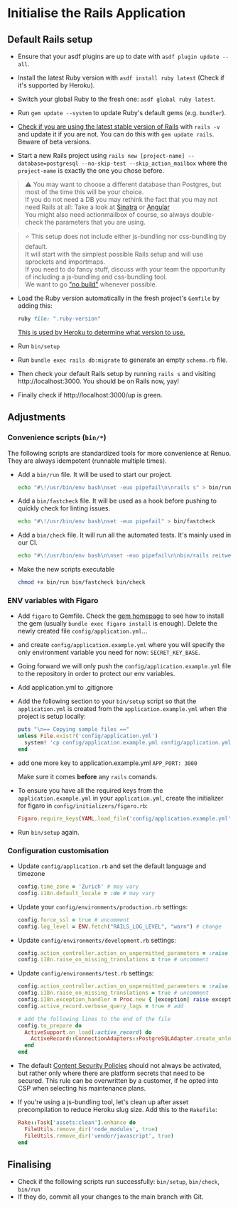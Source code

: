 # Initialise the Rails Application

## Default Rails setup

* Ensure that your asdf plugins are up to date with `asdf plugin update --all`.

* Install the latest Ruby version with `asdf install ruby latest` (Check if it's supported by Heroku).

* Switch your global Ruby to the fresh one: `asdf global ruby latest`.

* Run `gem update --system` to update Ruby's default gems (e.g. `bundler`).

* [Check if you are using the latest stable version of Rails](http://rubyonrails.org/) with `rails -v` and update it if you are not.
You can do this with `gem update rails`. Beware of beta versions.

* Start a new Rails project using `rails new [project-name] --database=postgresql --no-skip-test --skip_action_mailbox` where the `project-name` is exactly the one you chose before.

> ⚠️ You may want to choose a different database than Postgres, but most of the time this will be your choice.\
> If you do not need a DB you may rethink the fact that you may not need Rails at all: Take a look at [Sinatra](http://www.sinatrarb.com/) or [Angular](https://angular.io/)\
> You might also need actionmailbox of course, so always double-check the parameters that you are using.

> ⭐️ This setup does not include either js-bundling nor css-bundling by default.\
> It will start with the simplest possible Rails setup and will use sprockets and importmaps.\
> If you need to do fancy stuff, discuss with your team the opportunity of including a js-bundling and css-bundling tool.\
> We want to go ["no build"](https://www.youtube.com/watch?v=iqXjGiQ_D-A) whenever possible.

* Load the Ruby version automatically in the fresh project's `Gemfile` by adding this:

  ```rb
  ruby file: ".ruby-version"
  ```

  [This is used by Heroku to determine what version to use.](https://devcenter.heroku.com/articles/ruby-versions)

* Run `bin/setup`

* Run `bundle exec rails db:migrate` to generate an empty `schema.rb` file.

* Then check your default Rails setup by running `rails s` and visiting http://localhost:3000.
  You should be on Rails now, yay!
* Finally check if http://localhost:3000/up is green.

## Adjustments

### Convenience scripts (`bin/*`)

The following scripts are standardized tools for more convenience at Renuo.
They are always idempotent (runnable multiple times).

* Add a `bin/run` file. It will be used to start our project.

  ```sh
  echo "#\!/usr/bin/env bash\nset -euo pipefail\n\nrails s" > bin/run
  ```

* Add a `bin/fastcheck` file. It will be used as a hook before pushing to quickly check for linting issues.

  ```sh
  echo "#\!/usr/bin/env bash\nset -euo pipefail" > bin/fastcheck
  ```

* Add a `bin/check` file. It will run all the automated tests. It's mainly used in our CI.

  ```sh
  echo "#\!/usr/bin/env bash\n\nset -euo pipefail\n\nbin/rails zeitwerk:check" > bin/check
  ```

* Make the new scripts executable

  ```sh
  chmod +x bin/run bin/fastcheck bin/check
  ```

### ENV variables with Figaro

* Add `figaro` to Gemfile. Check the [gem homepage](https://github.com/laserlemon/figaro) to see how to install the gem
(usually `bundle exec figaro install` is enough). Delete the newly created file `config/application.yml`...
* and create `config/application.example.yml` where you will specify the only environment variable you need for now:
  `SECRET_KEY_BASE`.
* Going forward we will only push the `config/application.example.yml` file to the repository in order to protect our env variables.
* Add application.yml to .gitignore
* Add the following section to your `bin/setup` script so that the `application.yml` is created from the `application.example.yml` when the project is setup locally:

  ```ruby
  puts "\n== Copying sample files =="
  unless File.exist?('config/application.yml')
    system! 'cp config/application.example.yml config/application.yml'
  end
  ```

* add one more key to application.example.yml `APP_PORT: 3000`

  Make sure it comes **before** any `rails` comands.
* To ensure you have all the required keys from the `application.example.yml` in your `application.yml`,
create the initializer for figaro in `config/initializers/figaro.rb`:

  ```ruby
  Figaro.require_keys(YAML.load_file('config/application.example.yml').keys - %w[test production development])
  ```

* Run `bin/setup` again.

### Configuration customisation

* Update `config/application.rb` and set the default language and timezone

  ```ruby
  config.time_zone = 'Zurich' # may vary
  config.i18n.default_locale = :de # may vary
  ```

* Update your `config/environments/production.rb` settings:

  ```ruby
  config.force_ssl = true # uncomment
  config.log_level = ENV.fetch("RAILS_LOG_LEVEL", "warn") # change
  ```

* Update `config/environments/development.rb` settings:

  ```ruby
  config.action_controller.action_on_unpermitted_parameters = :raise
  config.i18n.raise_on_missing_translations = true # uncomment
  ```

* Update `config/environments/test.rb` settings:

  ```ruby
  config.action_controller.action_on_unpermitted_parameters = :raise
  config.i18n.raise_on_missing_translations = true # uncomment
  config.i18n.exception_handler = Proc.new { |exception| raise exception.to_exception } # add
  config.active_record.verbose_query_logs = true # add

  # add the following lines to the end of the file
  config.to_prepare do
    ActiveSupport.on_load(:active_record) do
      ActiveRecord::ConnectionAdapters::PostgreSQLAdapter.create_unlogged_tables = true
    end
  end
  ```

* The default [Content Security Policies](https://github.com/renuo/applications-setup-guide/blob/master/ruby_on_rails/content_security_policy.md) should not always be activated, but rather only where there are platform secrets that need to be secured. This rule can be overwritten by a customer, if he opted into CSP when selecting his maintenance plans.

* If you're using a js-bundling tool, let's clean up after asset precompilation
  to reduce Heroku slug size. Add this to the `Rakefile`:

  ```ruby
  Rake::Task['assets:clean'].enhance do
    FileUtils.remove_dir('node_modules', true)
    FileUtils.remove_dir('vendor/javascript', true)
  end
  ```

## Finalising

* Check if the following scripts run successfully: `bin/setup`, `bin/check`, `bin/run`
* If they do, commit all your changes to the main branch with Git.
